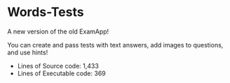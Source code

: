 # Words-Tests

A new version of the old ExamApp!

You can create and pass tests with text answers, add images to questions, and use hints!

- Lines of Source code: 1,433
- Lines of Executable code: 369